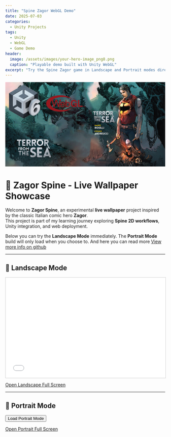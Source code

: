```yaml
---
title: "Spine Zagor WebGL Demo"
date: 2025-07-03
categories:
  - Unity Projects
tags:
  - Unity
  - WebGL
  - Game Demo
header:
  image: /assets/images/your-hero-image_png8.png
  caption: "Playable demo built with Unity WebGL"
excerpt: "Try the Spine Zagor game in Landscape and Portrait modes directly in your browser."
---
```


![Gameplay Screenshot](/assets/images/spine-zagor-screenshot.jpg)

# 🦅 Zagor Spine - Live Wallpaper Showcase

Welcome to **Zagor Spine**, an experimental **live wallpaper** project inspired by the classic Italian comic hero **Zagor**.  
This project is part of my learning journey exploring **Spine 2D workflows**, Unity integration, and web deployment.

Below you can try the **Landscape Mode** immediately. The **Portrait Mode** build will only load when you choose to.
And here you can read more [View more info on github](https://martin-mikulic.github.io/Spine_Zagor/)

---

## 🌄 Landscape Mode

<div class="iframe-container">
  <iframe src="/Spine_Zagor/landscape/index.html" frameborder="0" allowfullscreen></iframe>
</div>

<p>
  <a href="/Spine_Zagor/landscape/index.html" target="_blank" rel="noopener">Open Landscape Full Screen</a>
</p>

---

## 📱 Portrait Mode

<p>
  <button id="loadPortrait">Load Portrait Mode</button>
</p>

<div id="portraitContainer"></div>

<p>
  <a href="/Spine_Zagor/portrait/index.html" target="_blank" rel="noopener">Open Portrait Full Screen</a>
</p>

<style>
.iframe-container {
  position: relative;
  width: 100%;
  padding-bottom: 62.5%;
  height: 0;
  margin-bottom: 1em;
}
.iframe-container iframe {
  position: absolute;
  top: 0;
  left: 0;
  width: 100%;
  height: 100%;
  border: 1px solid #ccc;
}
</style>

<script>
document.getElementById("loadPortrait").addEventListener("click", function() {
  var container = document.getElementById("portraitContainer");
  container.innerHTML = '<div class="iframe-container"><iframe src="/Spine_Zagor/portrait/index.html" frameborder="0" allowfullscreen></iframe></div>';
  this.disabled = true;
  this.innerText = "Portrait Mode Loading...";
});
</script>
